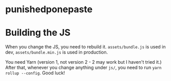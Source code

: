 punishedponepaste
=================


# Building the JS
When you change the JS, you need to rebuild it. `assets/bundle.js` is used in dev, `assets/bundle.min.js` is used in production.

You need Yarn (version 1, not version 2 - 2 may work but I haven't tried it.) After that, whenever you change anything under `js/`, you need to run `yarn rollup --config`. Good luck!